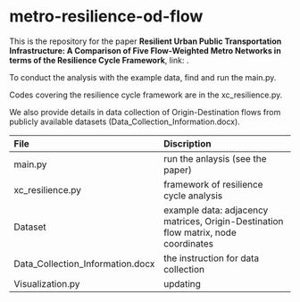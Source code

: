 # metro-resilience-od-flow
This is the repository for the paper **Resilient Urban Public Transportation Infrastructure: A Comparison of Five Flow-Weighted Metro Networks in terms of the Resilience Cycle Framework**, link: .

To conduct the analysis with the example data, find and run the main.py.  

Codes covering the resilience cycle framework are in the xc_resilience.py.

We also provide details in data collection of Origin-Destination flows from publicly available datasets (Data_Collection_Information.docx).

| File | Discription |
| :-----| :---- |
| main.py | run the anlaysis (see the paper) |
| xc_resilience.py | framework of resilience cycle analysis |
| Dataset | example data: adjacency matrices, Origin-Destination flow matrix, node coordinates |
| Data_Collection_Information.docx | the instruction for data collection |
| Visualization.py | updating |
